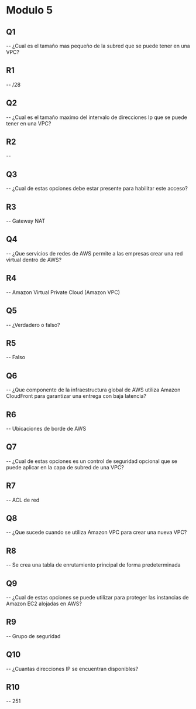 # Modulo 5

## Q1

-- ¿Cual es el tamaño mas pequeño de la subred que se puede tener en una VPC?

## R1

-- /28

## Q2

-- ¿Cual es el tamaño maximo del intervalo de direcciones Ip que se puede tener en una VPC?

## R2

--

## Q3

-- ¿Cual de estas opciones debe estar presente para habilitar este acceso?

## R3

-- Gateway NAT

## Q4

-- ¿Que servicios de redes de AWS permite a las empresas crear una red virtual dentro de AWS?

## R4

-- Amazon Virtual Private Cloud (Amazon VPC)

## Q5

-- ¿Verdadero o falso?

## R5

-- Falso

## Q6

-- ¿Que componente de la infraestructura global de AWS utiliza Amazon CloudFront para garantizar una entrega con baja latencia?

## R6

-- Ubicaciones de borde de AWS

## Q7

-- ¿Cual de estas opciones es un control de seguridad opcional que se puede aplicar en la capa de subred de una VPC?

## R7

-- ACL de red

## Q8

-- ¿Que sucede cuando se utiliza Amazon VPC para crear una nueva VPC?

## R8

-- Se crea una tabla de enrutamiento principal de forma predeterminada

## Q9

-- ¿Cual de estas opciones se puede utilizar para proteger las instancias de Amazon EC2 alojadas en AWS?

## R9

-- Grupo de seguridad

## Q10

-- ¿Cuantas direcciones IP se encuentran disponibles?

## R10

-- 251
